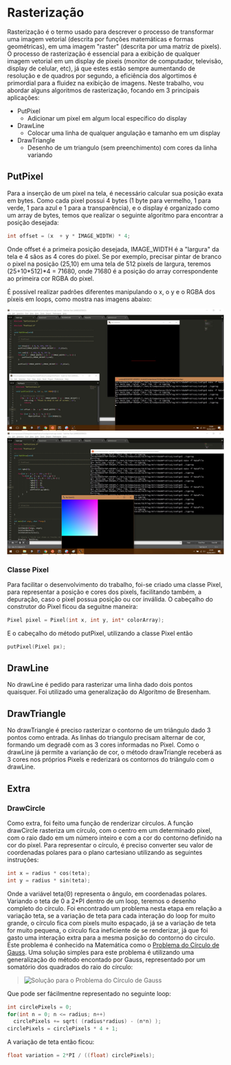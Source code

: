 # Rasterização

Rasterização é o termo usado para descrever o processo de transformar uma imagem vetorial (descrita por funções matemáticas e formas geométricas), em uma imagem "raster" (descrita por uma matriz de pixels).
O processo de rasterização é essencial para a exibição de qualquer imagem vetorial em um display de pixeis (monitor de computador, televisão, display de celular, etc), já que estes estão sempre aumentando de resolução e de quadros por segundo, a eficiência dos algortimos é primordial para a fluidez na exibição de imagens.
Neste trabalho, vou abordar alguns algoritmos de rasterização, focando em 3 principais aplicações:

  - PutPixel
    * Adicionar um pixel em algum local específico do display
  - DrawLine
    * Colocar uma linha de qualquer angulação e tamanho em um display
  - DrawTriangle
    * Desenho de um triangulo (sem preenchimento) com cores da linha variando

## PutPixel

Para a inserção de um pixel na tela, é necessário calcular sua posição exata em bytes. Como cada pixel possui 4 bytes (1 byte para vermelho, 1 para verde, 1 para azul e 1 para a transparência), e o display é organizado como um array de bytes, temos que realizar o seguinte algoritmo para encontrar a posição desejada:
```C
int offset = (x  + y * IMAGE_WIDTH) * 4;
```

Onde offset é a primeira posição desejada, IMAGE_WIDTH é a "largura" da tela e 4 sãos as 4 cores do pixel.
Se por exemplo, precisar pintar de branco o pixel na posição (25,10) em uma tela de 512 pixels de largura, teremos (25+10*512)*4 = 71680, onde 71680 é a posição do array correspondente ao primeira cor RGBA do pixel.

É possível realizar padrões diferentes manipulando o x, o y e o RGBA dos píxeis em loops, como mostra nas imagens abaixo:

![PutPixel](https://raw.githubusercontent.com/AraujoJordan/CG-2016-2/master/AtividadePratica1/imagens/draw%20Pixel.jpg)
![PutPixel2](https://raw.githubusercontent.com/AraujoJordan/CG-2016-2/master/AtividadePratica1/imagens/draw%20Pixel2.jpg)

### Classe Pixel
Para facilitar o desenvolvimento do trabalho, foi-se criado uma classe Pixel, para representar a posição e cores dos pixels, facilitando também, a depuração, caso o pixel possua posição ou cor inválida.
O cabeçalho do construtor do Pixel ficou da seguitne maneira:
```C
Pixel pixel = Pixel(int x, int y, int* colorArray);
```
E o cabeçalho do método putPixel, utilizando a classe Pixel então
```C
putPixel(Pixel px);
```

## DrawLine
No drawLine é pedido para rasterizar uma linha dado dois pontos quaisquer. Foi utilizado uma generalização do Algorítmo de Bresenham. 

## DrawTriangle
No drawTriangle é preciso rasterizar o contorno de um triângulo dado 3 pontos como entrada. As linhas do triangulo precisam alternar de cor, formando um degradê com as 3 cores informadas no Pixel.
Como o drawLine já permite a varianção de cor, o método drawTriangle receberá as 3 cores nos próprios Pixels e rederizará os contornos do triângulo com o drawLine.

## Extra
### DrawCircle
Como extra, foi feito uma função de renderizar círculos.
A função drawCircle rasteriza um círculo, com o centro em um determinado pixel, com o raio dado em um número inteiro e com a cor do contorno definido na cor do pixel.
Para representar o círculo, é preciso converter seu valor de coordenadas polares para o plano cartesiano utilizando as seguintes instruções:
```C
int x = radius * cos(teta);
int y = radius * sin(teta);
```
Onde a variável teta(Θ) representa o ângulo, em coordenadas polares. Variando o teta de 0 a 2*PI dentro de um loop, teremos o desenho completo do círculo.
Foi encontrado um problema nesta etapa em relação a variação teta, se a variação de teta para cada interação do loop for muito grande, o círculo fica com pixels muito espaçado, já se a variação de teta for muito pequena, o círculo fica ineficiente de se renderizar, já que foi gasto uma interação extra para a mesma posição do contorno do círculo. Este problema é conhecido na Matemática como o [Problema do Círculo de Gauss](https://en.wikipedia.org/wiki/Gauss_circle_problem).
Uma solução simples para este problema é utilizando uma generalização do método encontado por Gauss, representado por um somatório dos quadrados do raio do círculo:
>![Solução para o Problema do Círculo de Gauss](https://wikimedia.org/api/rest_v1/media/math/render/svg/bda59a323e2f697120fbd0785b8dc75ce9ccbe5c)

Que pode ser fácilmentne representado no seguinte loop:
```C
int circlePixels = 0;
for(int n = 0; n <= radius; n++)
  circlePixels += sqrt( (radius*radius) - (n*n) );
circlePixels = circlePixels * 4 + 1;
```
A variação de teta então ficou:
```C
float variation = 2*PI / ((float) circlePixels);
```
